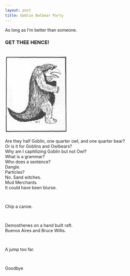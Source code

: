 ```yaml
---
layout: post
title: Goblin Owlbear Party
---
```


As long as I'm better than someone.

### GET THEE HENCE!

<br>

<img src="/assets/Owlbear.JPG" alt="Behold! An Owlbear." style="width:210px;height:255px;"/>

<br>

Are they half Goblin, one quarter owl, and one quarter bear?  
Or is it for Goblins and Owlbears?  
Why am I capitilizing Goblin but not Owl?  
What is a grammar?  
Who does a sentence?  
Dangle.  
Particles?  
No. Sand witches.  
Mud Merchants.  
It could have been blurse.

<br>

Chip a canoe.

<br>

Demosthenes on a hand built raft.  
Buenos Aires and Bruce Willis.

<br>

A jump too far.

<br>

Goodbye
